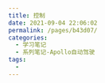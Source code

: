 ```yaml
---
title: 控制
date: 2021-09-04 22:06:02
permalink: /pages/b43d07/
categories:
  - 学习笔记
  - 系列笔记-Apollo自动驾驶
tags:
  - 
---
```

